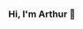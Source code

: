 ### Hi, I'm Arthur 👋

<!--
**thukabjj/thukabjj** is a ✨ _special_ ✨ repository because its `README.md` (this file) appears on your GitHub profile.


![Java](https://img.shields.io/badge/-Java-black?logo=java&style=social)&nbsp;&nbsp;
![Spring](https://img.shields.io/badge/-Spring%20Framework-black?logo=spring&style=social)&nbsp;&nbsp;
![JavaScript](https://img.shields.io/badge/-JavaScript-black?logo=javascript&style=social)&nbsp;&nbsp;
![HTML5](https://img.shields.io/badge/-HTML5-black?logo=html5&style=social)&nbsp;&nbsp;
![CSS3](https://img.shields.io/badge/-CSS3-black?logo=css3&style=social)&nbsp;&nbsp;
![GitHub](https://img.shields.io/badge/-GitHub-black?logo=github&style=social)&nbsp;&nbsp;


![Arthur's Github Stats](https://github-readme-stats.vercel.app/api?username=thukabjj&count_private=true&show_icons=true&include_all_commits=true)
![Top Langs](https://github-readme-stats.vercel.app/api/top-langs/?username=thukabjj&hide=TeX&layout=compact)

![Visitor Badge](https://visitor-badge.laobi.icu/badge?page_id=thukabjj.thukabjj)
